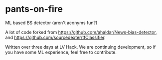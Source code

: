 # pants-on-fire
ML based BS detector (aren't aconyms fun?)

A lot of code forked from https://github.com/ahaldar/News-bias-detector, and https://github.com/sourcedexter/tfClassifier.

Written over three days at LV Hack. We are continuing development, so if you have some ML experience, feel free to contribute. 
